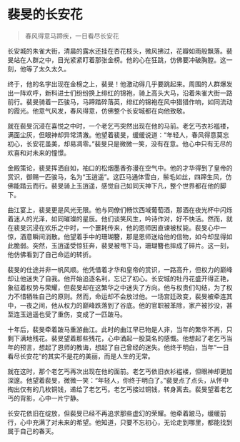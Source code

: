 # 裴旻的长安花
> 春风得意马蹄疾，一日看尽长安花

长安城的朱雀大街，清晨的露水还挂在杏花枝头，微风拂过，花瓣如雨般飘落。裴旻站在人群之中，目光紧紧盯着那张金榜。他的心在狂跳，仿佛要冲破胸膛。这一刻，他等了太久太久。

终于，他的名字出现在金榜之上，裴旻！他激动得几乎要跳起来。周围的人群爆发出一阵欢呼，新科进士们纷纷换上绯红的锦袍，骑上高头大马，沿着朱雀大街一路前行。裴旻骑着一匹骏马，马蹄踏碎落英，绯红的锦袍在风中猎猎作响，如同流动的霞光。他意气风发，春风得意，仿佛整个长安城都在向他致敬。

就在裴旻沉浸在喜悦之中时，一个老乞丐突然出现在他的马前。老乞丐衣衫褴褛，满面尘灰，但眼神却异常清澈。他望着裴旻，缓缓说道：“年轻人，春风得意莫忘初心，长安花虽美，却易凋零。”裴旻只是微微一笑，没有在意。他心中只有无尽的欢喜和对未来的憧憬。

金殿策论，裴旻挥洒自如，袖口的松烟墨香弥漫在空气中。他的才华得到了皇帝的赏识，御赐一匹骏马，名为“玉逍遥”。这匹马通体雪白，鬃毛如丝，四蹄生风，仿佛能踏云而行。裴旻骑上玉逍遥，感觉自己如同天神下凡，整个世界都在他的脚下。

曲江宴上，裴旻更是风光无限。他与同僚们畅饮西域葡萄酒，那酒在夜光杯中闪烁着迷人的光泽，如同璀璨的星辰。他们谈笑风生，吟诗作对，好不快活。然而，就在裴旻沉浸在欢乐之中时，一个噩耗传来，他的恩师因直谏被杖毙。裴旻心中一惊，酒意瞬间消散。他望着手中的珊瑚簪，那是恩师送给他的信物，如今却显得如此脆弱。突然，玉逍遥受惊狂奔，裴旻被甩下马，珊瑚簪也摔成了碎片。这一刻，他仿佛看到了自己命运的转折。

裴旻的仕途并非一帆风顺。他凭借着才华和皇帝的赏识，一路高升，但权力的巅峰却让他迷失了自我。他开始追逐名利，忘记了初心。长安城的牡丹花盛开得正艳，象征着权势与荣耀，但裴旻却在这繁华之中迷失了方向。他与权贵们勾结，为了权力不惜牺牲自己的原则。然而，命运却不会放过他。一场宫廷政变，裴旻被牵连其中，一夜之间，他从权力的巅峰跌落到了谷底。他的官职被革除，家产被抄没，甚至连玉逍遥也受了重伤，变成了一匹跛马。

十年后，裴旻牵着跛马重游曲江。此时的曲江早已物是人非，当年的繁华不再，只剩下满地残花。裴旻望着那些残花，心中涌起一股莫名的感慨。他想起了老乞丐当年的预言，想起了恩师的教诲，想起了自己曾经的迷失。他终于明白，当年“一日看尽长安花”的其实不是花的美丽，而是人生的无常。

就在这时，那个老乞丐再次出现在他的面前。老乞丐依旧衣衫褴褛，但眼神却更加深邃。他望着裴旻，微微一笑：“年轻人，你终于明白了。”裴旻点了点头，从怀中掏出仅有的几枚铜钱，递给了老乞丐。老乞丐接过铜钱，转身离去。裴旻望着老乞丐的背影，心中一片宁静。

长安花依旧在绽放，但裴旻已经不再追求那些虚幻的荣耀。他牵着跛马，缓缓前行，心中充满了对未来的希望。他知道，只要不忘初心，无论走到哪里，都能找到属于自己的春天。